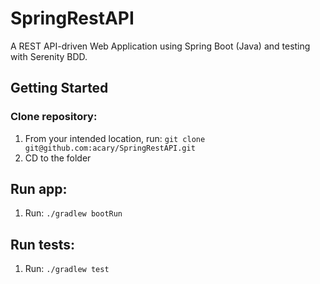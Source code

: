 # SpringRestAPI

A REST API-driven Web Application using Spring Boot (Java) and testing with Serenity BDD.

## Getting Started

### Clone repository:
1. From your intended location, run: ```git clone git@github.com:acary/SpringRestAPI.git```
2. CD to the folder


## Run app:
1. Run:  ```./gradlew bootRun```

## Run tests:
1. Run: ```./gradlew test```
